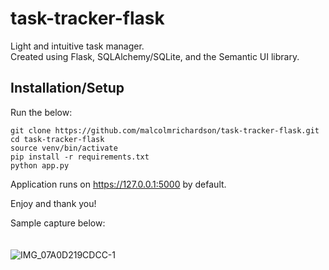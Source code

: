 # task-tracker-flask
Light and intuitive task manager.<br>Created using Flask, SQLAlchemy/SQLite, and the Semantic UI library.
## Installation/Setup

Run the below:

```
git clone https://github.com/malcolmrichardson/task-tracker-flask.git
cd task-tracker-flask
source venv/bin/activate
pip install -r requirements.txt
python app.py
```

Application runs on https://127.0.0.1:5000 by default.

Enjoy and thank you!

Sample capture below:
<br><br><br>
![IMG_07A0D219CDCC-1](https://user-images.githubusercontent.com/70815205/161170993-4aeb095a-5a30-4c4a-84d6-84b7a890cff3.jpeg)
